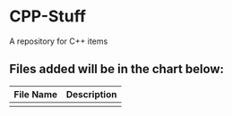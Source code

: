 # CPP-Stuff
A repository for C++ items

## Files added will be in the chart below:
| File Name | Description |
|--|--|
|||
